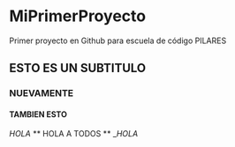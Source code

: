 # MiPrimerProyecto
Primer proyecto en Github para escuela de código PILARES
## ESTO ES UN SUBTITULO
### NUEVAMENTE 
#### TAMBIEN ESTO

*HOLA*
** HOLA A TODOS **
__HOLA_

